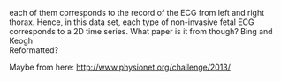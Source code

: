 each of them corresponds to the record of the ECG from left and
right thorax. Hence, in this data set, each type of non-invasive
fetal ECG corresponds to a 2D time series. 					What
paper is it from though?			Bing and Keogh		
Reformatted?
					

Maybe from here: http://www.physionet.org/challenge/2013/
